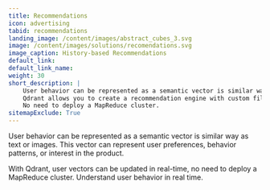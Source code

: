 ```yaml
---
title: Recommendations
icon: advertising
tabid: recommendations
landing_image: /content/images/abstract_cubes_3.svg
image: /content/images/solutions/recomendations.svg
image_caption: History-based Recommendations
default_link: 
default_link_name: 
weight: 30
short_description: |
    User behavior can be represented as a semantic vector is similar way as text or images.
    Qdrant allows you to create a recommendation engine with custom filters and real-time updates.
    No need to deploy a MapReduce cluster.
sitemapExclude: True
---
```


User behavior can be represented as a semantic vector is similar way as text or images.
This vector can represent user preferences, behavior patterns, or interest in the product.



With Qdrant, user vectors can be updated in real-time, no need to deploy a MapReduce cluster.
Understand user behavior in real time.